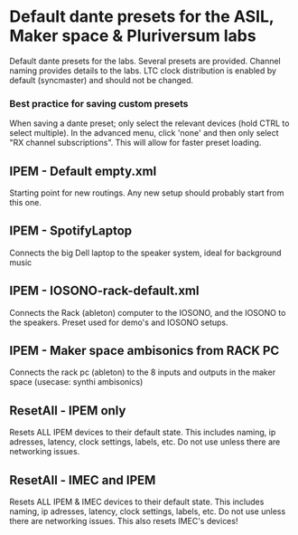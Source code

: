 # Default dante presets for the ASIL, Maker space & Pluriversum labs
Default dante presets for the labs.  Several presets are provided. Channel naming provides details to the labs. LTC clock distribution is enabled by default (syncmaster) and should not be changed.


### Best practice for saving custom presets
When saving a dante preset; only select the relevant devices (hold CTRL to select multiple). In the advanced menu, click 'none' and then only select "RX channel subscriptions".  This will allow for faster preset loading.


## IPEM - Default empty.xml
Starting point for new routings.  Any new setup should probably start from this one.


## IPEM - SpotifyLaptop
Connects the big Dell laptop to the speaker system, ideal for background music


## IPEM - IOSONO-rack-default.xml
Connects the Rack (ableton) computer to the IOSONO, and the IOSONO to the speakers.  Preset used for demo's and IOSONO setups.


## IPEM - Maker space ambisonics from RACK PC
Connects the rack pc (ableton) to the 8 inputs and outputs in the maker space (usecase: synthi ambisonics)


## ResetAll - IPEM only
Resets ALL IPEM devices to their default state.  This includes naming, ip adresses, latency, clock settings,  labels, etc.  Do not use unless there are networking issues. 


## ResetAll - IMEC and IPEM
Resets ALL IPEM & IMEC devices to their default state.  This includes naming, ip adresses, latency, clock settings,   labels, etc.  Do not use unless there are networking issues. This also resets IMEC's devices!

